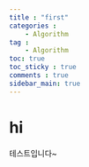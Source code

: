 ```yaml
---
title : "first"
categories :
    - Algorithm
tag :
    - Algorithm
toc: true
toc_sticky : true
comments : true
sidebar_main: true
---
```


# hi

테스트입니다~